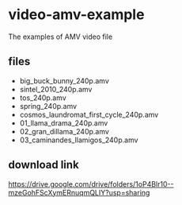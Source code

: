 # video-amv-example
The examples of AMV video file

## files
  * big_buck_bunny_240p.amv
  * sintel_2010_240p.amv
  * tos_240p.amv
  * spring_240p.amv
  * cosmos_laundromat_first_cycle_240p.amv
  * 01_llama_drama_240p.amv
  * 02_gran_dillama_240p.amv
  * 03_caminandes_llamigos_240p.amv

## download link
https://drive.google.com/drive/folders/1oP4Blr10--mzeGohFScXymERnuqmQLIY?usp=sharing
